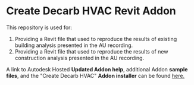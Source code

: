 # Create Decarb HVAC Revit Addon

This repository is used for:

1. Providing a Revit file that used to reproduce the results of existing
 building analysis presented in the AU recording. 
2. Providing a Revit file that used to reproduce the results of new 
construction analysis presented in the AU recording.

A link to Autodesk Hosted **Updated Addon help**, additional Addon **sample files**, and the "Create 
Decarb HVAC" **Addon installer** can be found [here.](https://feedback.autodesk.com/project/forum/thread.html?cap=cb0fd5af18bb49b791dfa3f5efc47a72&forid={f9c4763b-d2ad-4e82-8913-914a4357c01a}&topid={CE649062-A00B-4709-AB78-579E54C23ED8})